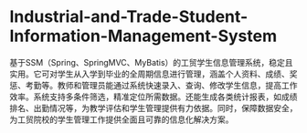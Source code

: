 # Industrial-and-Trade-Student-Information-Management-System
基于SSM（Spring、SpringMVC、MyBatis）的工贸学生信息管理系统，稳定且实用。它可对学生从入学到毕业的全周期信息进行管理，涵盖个人资料、成绩、奖惩、考勤等。教师和管理员能通过系统快速录入、查询、修改学生信息，提高工作效率。系统支持多条件筛选，精准定位所需数据。还能生成各类统计报表，如成绩排名、出勤情况等，为教学评估和学生管理提供有力依据。同时，保障数据安全，为工贸院校的学生管理工作提供全面且可靠的信息化解决方案。 
